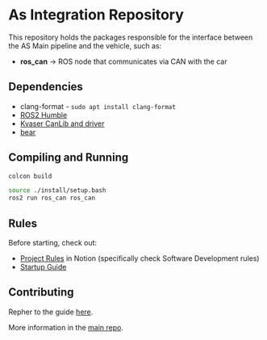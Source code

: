 # As Integration Repository

This repository holds the packages responsible for the interface between the AS Main pipeline and the vehicle, such as:

- **ros_can** -> ROS node that communicates via CAN with the car

## Dependencies

- clang-format - ```sudo apt install clang-format```
- [ROS2 Humble](https://docs.ros.org/en/humble/Installation.html)
- [Kvaser CanLib and driver](https://www.kvaser.com/canlib-webhelp/index.html)
- [bear](https://installati.one/install-bear-ubuntu-20-04/)

## Compiling and Running

```sh
colcon build
```

```sh
source ./install/setup.bash
ros2 run ros_can ros_can
```

## Rules

Before starting, check out:
- [Project Rules](https://www.notion.so/FS-FEUP-HUB-6873ab8de3b44fad990d264023fbce8b?pvs=4) in Notion (specifically check Software Development rules)
- [Startup Guide](https://github.com/fs-feup/autonomous-systems/blob/main/docs/tutorials/startup_guide.md)

## Contributing

Repher to the guide [here](https://github.com/fs-feup/autonomous-systems/blob/main/CONTRIBUTING.md).

More information in the [main repo](https://github.com/fs-feup/autonomous-systems).